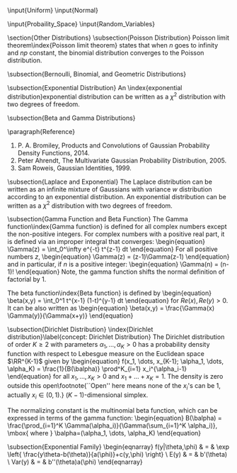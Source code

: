 \input{Uniform}
\input{Normal}

\input{Probaility_Space}
\input{Random_Variables}

\section{Other Distributions}
\subsection{Poisson Distribution}
Poisson limit theorem\index{Poisson limit theorem} states that when $n$ goes to infinity and $np$ constant, the binomial distribution converges to the Poisson distribution.


\subsection{Bernoulli, Binomial, and Geometric Distributions}

\subsection{Exponential Distribution}
An \index{exponential distribution}exponential distribution can be written as a $\chi^2$ distribution with two degrees of freedom.




\subsection{Beta and Gamma Distributions}


\paragraph{Reference}
1. P. A. Bromiley, Products and Convolutions of Gaussian Probability Density Functions, 2014.
2. Peter Ahrendt, The Multivariate Gaussian Probability Distribution, 2005.
3. Sam Roweis, Gaussian Identities, 1999. 

\subsection{Laplace and Exponential}
The Laplace distribution can be written as an infinite mixture of Gaussians with variance $w$ distribution according to an exponential distribution. An exponential distribution can be written as a $\chi^2$ distribution with two degrees of freedom.


\subsection{Gamma Function and Beta Function}
The Gamma function\index{Gamma function} is defined for all complex numbers except the non-positive integers. For complex numbers with a positive real part, it is defined via an improper integral that converges:
\begin{equation}
	\Gamma(z) = \int_0^\infty e^{-t} t^{z-1} dt
\end{equation}
For all positive numbers $z$,
\begin{equation}
	\Gamma(z) = (z-1)\Gamma(z-1)
\end{equation}
and in particular, if $n$ is a positive integer:
\begin{equation}
	\Gamma(n) = (n-1)!
\end{equation}
Note, the gamma function shifts the normal definition of factorial by 1.

The beta function\index{Beta function} is defined by
\begin{equation}
	\beta(x,y) = \int_0^1 t^{x-1} (1-t)^{y-1} dt
\end{equation}
for $Re(x), Re(y) > 0$. It can be also written as
\begin{equation}
	\beta(x,y) = \frac{\Gamma(x) \Gamma(y)}{\Gamma(x+y)}
\end{equation}

\subsection{Dirichlet Distribution}
\index{Dirichlet distribution}\label{concept: Dirichlet Distribution}
The Dirichlet distribution of order $K \ge 2$ with parameters $\alpha_1, \dots, \alpha_K > 0$ has a probability density function with respect to Lebesgue measure on the Euclidean space $\RR^{K-1}$ given by
\begin{equation}
	f(x_1, \dots, x_{K-1}; \alpha_1, \dots, \alpha_K) = \frac{1}{B(\balpha)} \prod^K_{i=1} x_i^{\alpha_i-1}
\end{equation}
for all $x_1, \dots, x_K > 0$ and $x_1 + \dots + x_K = 1$. The density is zero outside this open\footnote{``Open'' here means none of the $x_i$'s can be 1, actually $x_i \in (0,1)$.} $(K-1)$-dimensional simplex.

The normalizing constant is the multinomial beta function, which can be expressed in terms of the gamma function:
\begin{equation}
	B(\balpha) = \frac{\prod_{i=1}^K \Gamma(\alpha_i)}{\Gamma(\sum_{i=1}^K \alpha_i)}, \mbox{ where } \balpha=(\alpha_1, \dots, \alpha_K)
\end{equation}

\subsection{Exponential Family}
\begin{eqnarray}
	f(y|\theta,\phi) & = & \exp \left\{ \frac{y\theta-b(\theta)}{a(\phi)}+c(y,\phi) \right\} \\
	E(y) & = & b'(\theta) \\
	Var(y) & = & b''(\theta)a(\phi)
\end{eqnarray}